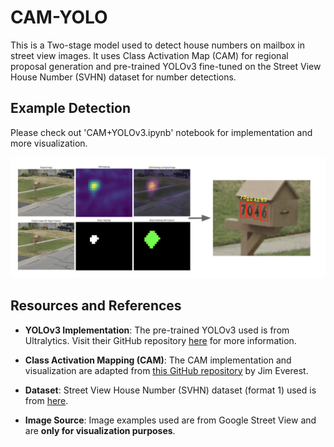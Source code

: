 # CAM-YOLO

This is a Two-stage model used to detect house numbers on mailbox in street view images. It uses Class Activation Map (CAM) for regional proposal generation and pre-trained YOLOv3 fine-tuned on the Street View House Number (SVHN) dataset for number detections.

## Example Detection

Please check out 'CAM+YOLOv3.ipynb' notebook for implementation and more visualization.

![Example1](example1.png)

## Resources and References

- **YOLOv3 Implementation**: The pre-trained YOLOv3 used is from Ultralytics. Visit their GitHub repository [here](https://github.com/ultralytics/yolov3) for more information.

- **Class Activation Mapping (CAM)**: The CAM implementation and visualization are adapted from [this GitHub repository](https://github.com/JimEverest/CAM) by Jim Everest.

- **Dataset**: Street View House Number (SVHN) dataset (format 1) used is from [here](http://ufldl.stanford.edu/housenumbers/).

- **Image Source**: Image examples used are from Google Street View and are **only for visualization purposes**.
